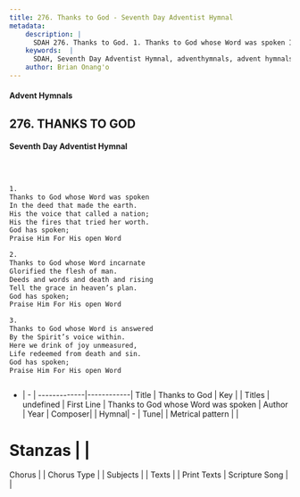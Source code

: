 ```yaml
---
title: 276. Thanks to God - Seventh Day Adventist Hymnal
metadata:
    description: |
      SDAH 276. Thanks to God. 1. Thanks to God whose Word was spoken In the deed that made the earth. His the voice that called a nation; His the fires that tried her worth. God has spoken; Praise Him For His open Word
    keywords:  |
      SDAH, Seventh Day Adventist Hymnal, adventhymnals, advent hymnals, Thanks to God, Thanks to God whose Word was spoken 
    author: Brian Onang'o
---
```


#### Advent Hymnals
## 276. THANKS TO GOD
#### Seventh Day Adventist Hymnal

```txt



1.
Thanks to God whose Word was spoken
In the deed that made the earth.
His the voice that called a nation;
His the fires that tried her worth.
God has spoken;
Praise Him For His open Word

2.
Thanks to God whose Word incarnate
Glorified the flesh of man.
Deeds and words and death and rising
Tell the grace in heaven’s plan.
God has spoken;
Praise Him For His open Word

3.
Thanks to God whose Word is answered
By the Spirit’s voice within.
Here we drink of joy unmeasured,
Life redeemed from death and sin.
God has spoken;
Praise Him For His open Word



```

- |   -  |
-------------|------------|
Title | Thanks to God |
Key |  |
Titles | undefined |
First Line | Thanks to God whose Word was spoken |
Author | 
Year | 
Composer|  |
Hymnal|  - |
Tune|  |
Metrical pattern | |
# Stanzas |  |
Chorus |  |
Chorus Type |  |
Subjects |  |
Texts |  |
Print Texts | 
Scripture Song |  |
  
